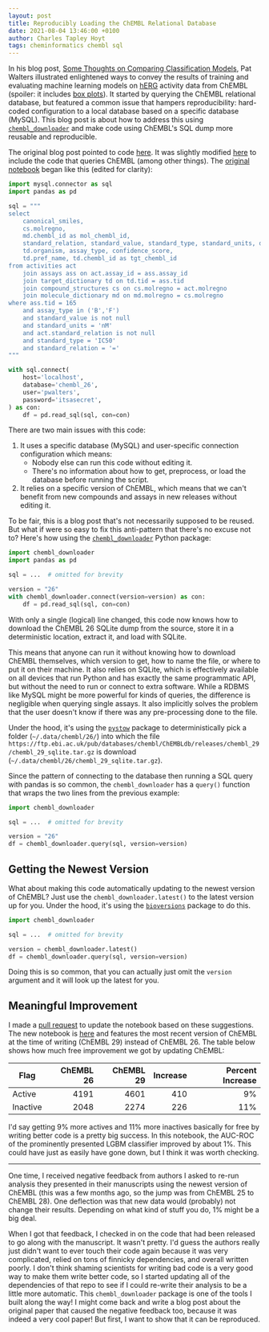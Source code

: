 ```yaml
---
layout: post
title: Reproducibly Loading the ChEMBL Relational Database
date: 2021-08-04 13:46:00 +0100
author: Charles Tapley Hoyt
tags: cheminformatics chembl sql
---
```

In his blog post, [Some Thoughts on Comparing Classification Models](https://practicalcheminformatics.blogspot.com/2020/05/some-thoughts-on-comparing.html),
Pat Walters illustrated enlightened ways to convey the results of training and evaluating machine learning models
on [hERG](https://en.wikipedia.org/wiki/HERG) activity data from ChEMBL (spoiler: it includes
[box plots](https://en.wikipedia.org/wiki/Box_plot)). It started by querying the ChEMBL relational database, but featured
a common issue that hampers reproducibility: hard-coded configuration to a local database based on a specific database
(MySQL). This blog post is about how to address this using
[`chembl_downloader`](https://github.com/cthoyt/chembl-downloader) and make code using ChEMBL's SQL dump more reusable
and reproducible.

The original blog post pointed to code [here](https://github.com/PatWalters/comparing_classifier). It was slightly
modified [here](https://github.com/PatWalters/jcamd_model_comparison) to include the code that queries ChEMBL (among
other things).
The [original notebook](https://nbviewer.jupyter.org/github/PatWalters/jcamd_model_comparison/blob/92cc912f24dcac5cad0c52143b67b8c2c124c11e/jcamd_model_comparison.ipynb)
began like this (edited for clarity):

```python
import mysql.connector as sql
import pandas as pd

sql = """
select
    canonical_smiles,
    cs.molregno,
    md.chembl_id as mol_chembl_id,
    standard_relation, standard_value, standard_type, standard_units, description,
    td.organism, assay_type, confidence_score,
    td.pref_name, td.chembl_id as tgt_chembl_id
from activities act
    join assays ass on act.assay_id = ass.assay_id
    join target_dictionary td on td.tid = ass.tid
    join compound_structures cs on cs.molregno = act.molregno
    join molecule_dictionary md on md.molregno = cs.molregno
where ass.tid = 165
    and assay_type in ('B','F')
    and standard_value is not null
    and standard_units = 'nM'
    and act.standard_relation is not null
    and standard_type = 'IC50'
    and standard_relation = '='
"""

with sql.connect(
    host='localhost',
    database='chembl_26',
    user='pwalters',
    password='itsasecret',
) as con:
    df = pd.read_sql(sql, con=con)
```

There are two main issues with this code:

1. It uses a specific database (MySQL) and user-specific connection configuration which means:
    - Nobody else can run this code without editing it.
    - There's no information about how to get, preprocess, or load the database before running the script.
2. It relies on a specific version of ChEMBL, which means that we can't benefit from new compounds and assays in new
   releases without editing it.

To be fair, this is a blog post that's not necessarily supposed to be reused. But what if were so easy to fix this
anti-pattern that there's no excuse not to? Here's how using
the [`chembl_downloader`](https://github.com/cthoyt/chembl-downloader) Python package:

```python
import chembl_downloader
import pandas as pd

sql = ...  # omitted for brevity

version = "26"
with chembl_downloader.connect(version=version) as con:
    df = pd.read_sql(sql, con=con)
```

With only a single (logical) line changed, this code now knows how to download the ChEMBL 26 SQLite dump from the
source, store it in a deterministic location, extract it, and load with SQLite.

This means that anyone can run it without knowing how to download ChEMBL themselves, which version to get, how to name
the file, or where to put it on their machine. It also relies on SQLite, which is effectively available on all devices
that run Python and has exactly the same programmatic API, but without the need to run or connect to extra software.
While a RDBMS like MySQL might be more powerful for kinds of queries, the difference is negligible when querying single
assays. It also implicitly solves the problem that the user doesn't know if there was any pre-processing done to the
file.

Under the hood, it's using the
[`pystow`](https://github.com/cthoyt/pystow) package to deterministically pick a folder (`~/.data/chembl/26/`) into
which the file `https://ftp.ebi.ac.uk/pub/databases/chembl/ChEMBLdb/releases/chembl_29/chembl_29_sqlite.tar.gz`
is download (`~/.data/chembl/26/chembl_29_sqlite.tar.gz`).

Since the pattern of connecting to the database then running a SQL query with pandas is so common, the
`chembl_downloader` has a `query()` function that wraps the two lines from the previous example:

```python
import chembl_downloader

sql = ...  # omitted for brevity

version = "26"
df = chembl_downloader.query(sql, version=version)
```

## Getting the Newest Version

What about making this code automatically updating to the newest version of ChEMBL? Just use the
`chembl_downloader.latest()` to the latest version up for you. Under the hood, it's using the
[`bioversions`](https://github.com/cthoyt/bioversions) package to do this.

```python
import chembl_downloader

sql = ...  # omitted for brevity

version = chembl_downloader.latest()
df = chembl_downloader.query(sql, version=version)
```

Doing this is so common, that you can actually just omit the `version` argument and it will look up the latest for you.

## Meaningful Improvement

I made a [pull request](https://github.com/PatWalters/jcamd_model_comparison/pull/1) to update the notebook based on
these suggestions. The new notebook
is [here](https://nbviewer.jupyter.org/github/PatWalters/jcamd_model_comparison/blob/60f1ac2c62a6be957d78c6cf3a570946d714397a/jcamd_model_comparison.ipynb)
and features the most recent version of ChEMBL at the time of writing (ChEMBL 29) instead of ChEMBL 26. The table below
shows how much free improvement we got by updating ChEMBL:

| Flag     | ChEMBL 26 | ChEMBL 29 | Increase | Percent Increase |
|----------|----------:|----------:|---------:|-----------------:|
| Active   |      4191 |     4601  |     410  |              9%  |
| Inactive |      2048 |     2274  |     226  |             11%  |

I'd say getting 9% more actives and 11% more inactives basically for free by writing better code is a pretty big
success. In this notebook, the AUC-ROC of the prominently presented LGBM classifier improved by about 1%. This could
have just as easily have gone down, but I think it was worth checking.

---
One time, I received negative feedback from authors I asked to re-run analysis they presented in their manuscripts using
the newest version of ChEMBL (this was a few months ago, so the jump was from ChEMBL 25 to ChEMBL 28). One deflection
was that new data would (probably) not change their results. Depending on what kind of stuff you do, 1% might be a big
deal.

When I got that feedback, I checked in on the code that had been released to go along with the manuscript. It wasn't
pretty. I'd guess the authors really just didn't want to ever touch their code again because it was very complicated,
relied on tons of finnicky dependencies, and overall written poorly. I don't think shaming scientists for writing bad
code is a very good way to make them write better code, so I started updating all of the dependencies of that repo to
see if I could re-write their analysis to be a little more automatic. This `chembl_downloader` package is one of the
tools I built along the way!
I might come back and write a blog post about the original paper that caused the negative feedback too, because it was
indeed a very cool paper! But first, I want to show that it can be reproduced.
